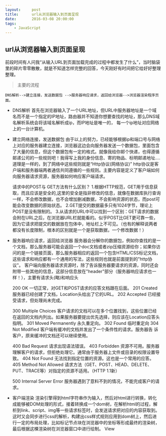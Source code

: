 ```yaml
---
layout:     post
title:      url从浏览器输入到页面呈现
date:       2016-03-08 20:00:00
tags:
    - JavaScript
---		
```

## url从浏览器输入到页面呈现		
 前段时间有人问我“从输入URL到页面加载完成的过程中都发生了什么”，当时脑袋里的碎片零零散散，就是不知道怎样完整的回答，今天刚好有时间把它给好好整理整理。
 	
 > 主要的流程
 
    DNS解析-->建立连接，发送数据包 -->服务器响应请求，返回给浏览器-->浏览器渲染程序页面。
    
* DNS解析
  首先在浏览器输入了一个URL地址，但URL中服务器地址是一个域名而不是一个指定的IP地址，路由器并不知道你想要查找的地址，那么DNS域名解析系统会将该域名解析成ip，而IP地址是唯一的， 每一个ip地址对应网络上的一台计算机。
  
* 建立网络连接，发送数据包
  由于以上的努力，已经能够根据ip和端口号与网络上对应的服务器建立连接，浏览器这边会向服务器发送一个数据包，里面包含了大量的信息，但这个数据包有一定的格式。就像我给你邮个快递，也得遵循邮递公司的一些规则吧！我得写上我的身份信息、寄的物品、标明邮递地址....道理是一样的，到了网络中这些规则就是“Http协议(网络协议)”
  http协议是客户端和服务器端两者通信共同遵循的一些规则。主要内容是定义了客户端如何向服务器请求资源，服务器如何响应客户端请求。

    请求中的POST与 GET方法有什么区别？
    1.根据HTTP规范，GET用于信息获取，而且应该是安全的,这里的安全是指非修改的信息，就像在数据库执行查询一样，不会修改数据，也不会增加删减数据，不会影响资源的状态，而post可能会改变数据的原始状态。
    2.GET提交的数据最多只有1024字节，理论上POST是没有限制的。
    3.从请求的URL中可以找到一个区别：GET请求的数据会附在URL之后，在浏览器URL栏就能看的。似乎POST比GET更可靠一些，因为它请求把提交的数据放在包体中，地址栏上不可见。（也有的解释说两者都没有长度限制，根本的区别就是一个是获取数据，一个修改数据！）
    
* 服务器响应请求，返回给浏览器
  服务器会分解你的数据包，例如你查找的是一个文档，那么服务器可能会返回一个doc文档或者zip压缩资源给你；如果你访问的是一个链接页面，那么服务器相应的返回一个包含HTML/CSS标记文档，这些请求和响应都有一个通用的写法，这些规则也就是前面提到的"http协议"。
  客户端向服务器请求资源时，除了告诉服务器要请求的资源，同时还会附带一些其他的信息，这部分信息放在"header"部分（服务器响应请求也一样！），主要有请求头(略)和响应头
  
    200	OK	一切正常，对GET和POST请求的应答文档跟在后面。
    201	Created	服务器已经创建了文档，Location头给出了它的URL。
    202	Accepted	已经接受请求，但处理尚未完成。
 
    300	Multiple Choices	客户请求的文档可以在多个位置找到，这些位置已经在返回的文档内列出。如果服务器要提出优先选择，则应该在Location应答头指明。
    301	Moved Permanently	永久重定向。
    302	Found	临时重定向
    304	Not Modified	客户端有缓冲的文档并发出了一个条件性的请求。服务器告 诉客户，原来缓冲的文档还可以继续使用。

    400	Bad Request	请求出现语法错误。
    403	Forbidden	资源不可用。服务器理解客户的请求，但拒绝处理它。通常由于服务器上文件或目录的权限设置导致。
    404	Not Found	无法找到指定位置的资源。这也是一个常用的应答。
    405	Method Not Allowed	请求方法（GET、POST、HEAD、DELETE、PUT、TRACE等）对指定的资源不适用。（HTTP 1.1新）

    500	Internal Server Error	服务器遇到了意料不到的情况，不能完成客户的请求。
    
* 客户端渲染 
   渲染引擎得到html字符串作为输入，然后对html进行转换，转化成能够被DOM处理的形式，接着转换成一个dom树，在解析html的过程，解析到link、script、img等一些请求标签时，会发送请求把对应的内容获取到。这时又会同步进行css的解析，构建出css样式规则应用到dom树上，然后进行一定的布局处理，比如标记节点块在浏览器中的坐标等形成最终的渲染树，最后根据这棵渲染树在浏览器窗口中进行绘制。
View